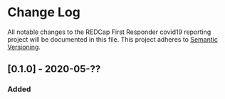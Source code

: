 # Change Log
All notable changes to the REDCap First Responder covid19 reporting project will be documented in this file.
This project adheres to [Semantic Versioning](http://semver.org/).


## [0.1.0] - 2020-05-??
### Added
